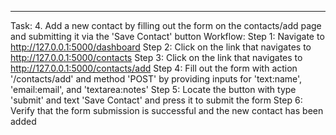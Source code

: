 ---
Task: 4. Add a new contact by filling out the form on the contacts/add page and submitting it via the 'Save Contact' button
Workflow:
Step 1: Navigate to http://127.0.0.1:5000/dashboard
Step 2: Click on the link that navigates to http://127.0.0.1:5000/contacts
Step 3: Click on the link that navigates to http://127.0.0.1:5000/contacts/add
Step 4: Fill out the form with action '/contacts/add' and method 'POST' by providing inputs for 'text:name', 'email:email', and 'textarea:notes'
Step 5: Locate the button with type 'submit' and text 'Save Contact' and press it to submit the form
Step 6: Verify that the form submission is successful and the new contact has been added